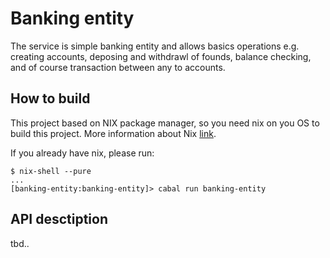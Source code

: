 # Banking entity
The service is simple banking entity and allows basics operations e.g. creating accounts, deposing and withdrawl of founds, balance checking, and of course transaction between any to accounts.

## How to build
This project based on NIX package manager, so you need nix on you OS to build this project. More information about Nix [link](https://nixos.org/nix/).

If you already have nix, please run:
```
$ nix-shell --pure
...
[banking-entity:banking-entity]> cabal run banking-entity
```

## API desctiption
tbd..